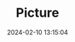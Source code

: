 ---
weight: 1
images:
- /images/edited/343.jpeg
title: Picture
date: 2024-02-10 13:15:04
tags: [luminarneo,work,ilce7m3,person,people]
---